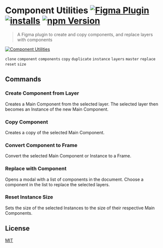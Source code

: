 # Component Utilities [![Figma Plugin](https://img.shields.io/badge/figma-Component%20Utilities-yellow?cacheSeconds=1800)](https://figma.com/community/plugin/785894722513806497/Component-Utilities) [![installs](https://img.shields.io/endpoint?cacheSeconds=1800&url=https://yuanqing.github.io/figma-plugins-stats/plugin/785894722513806497/installs.json)](https://figma.com/community/plugin/785894722513806497/Component-Utilities) [![npm Version](https://img.shields.io/npm/v/figma-component-utilities?cacheSeconds=1800)](https://npmjs.com/package/figma-component-utilities)

> A Figma plugin to create and copy components, and replace layers with components

[![Component Utilities](https://raw.githubusercontent.com/yuanqing/figma-plugins/master/packages/figma-component-utilities/media/cover.png)](https://figma.com/community/plugin/785894722513806497/Component-Utilities)

`clone` `component` `components` `copy` `duplicate` `instance` `layers` `master` `replace` `reset` `size`

## Commands

### Create Component from Layer

Creates a Main Component from the selected layer. The selected layer then becomes an Instance of the new Main Component.

### Copy Component

Creates a copy of the selected Main Component.

### Convert Component to Frame

Convert the selected Main Component or Instance to a Frame.

### Replace with Component

Opens a modal with a list of components in the document. Choose a component in the list to replace the selected layers.

### Reset Instance Size

Sets the size of the selected Instances to the size of their respective Main Components.

## License

[MIT](/LICENSE.md)
